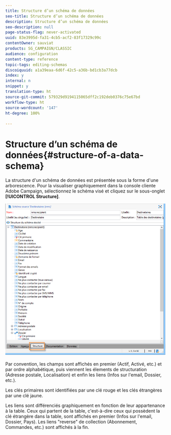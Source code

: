 ```yaml
---
title: Structure d’un schéma de données
seo-title: Structure d’un schéma de données
description: Structure d’un schéma de données
seo-description: null
page-status-flag: never-activated
uuid: 83e3995d-fa31-4cb5-acf2-83f17329c99c
contentOwner: sauviat
products: SG_CAMPAIGN/CLASSIC
audience: configuration
content-type: reference
topic-tags: editing-schemas
discoiquuid: a1a39eaa-6d6f-42c5-a36b-bd1cb3a77dcb
index: y
internal: n
snippet: y
translation-type: ht
source-git-commit: 579329d9194115065dff2c192deb0376c75e67bd
workflow-type: ht
source-wordcount: '147'
ht-degree: 100%

---
```



# Structure d’un schéma de données{#structure-of-a-data-schema}

La structure d&#39;un schéma de données est présentée sous la forme d&#39;une arborescence. Pour la visualiser graphiquement dans la console cliente Adobe Campaign, sélectionnez le schéma visé et cliquez sur le sous-onglet **[!UICONTROL Structure]**.

![](assets/d_ncs_integration_schema_arbo.png)

Par convention, les champs sont affichés en premier (Actif, Activé, etc.) et par ordre alphabétique, puis viennent les élements de structuration (Adresse postale, Localisation) et enfin les liens (Infos sur l&#39;email, Dossier, etc.).

Les clés primaires sont identifiées par une clé rouge et les clés étrangères par une clé jaune.

Les liens sont différenciés graphiquement en fonction de leur appartenance à la table. Ceux qui partent de la table, c&#39;est-à-dire ceux qui possèdent la clé étrangère dans la table, sont affichés en premier (Infos sur l&#39;email, Dossier, Pays). Les liens &quot;reverse&quot; de collection (Abonnement, Commandes, etc.) sont affichés à la fin.
